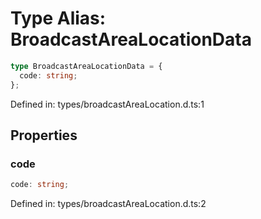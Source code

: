 # Type Alias: BroadcastAreaLocationData

```ts
type BroadcastAreaLocationData = {
  code: string;
};
```

Defined in: types/broadcastAreaLocation.d.ts:1

## Properties

### code

```ts
code: string;
```

Defined in: types/broadcastAreaLocation.d.ts:2
